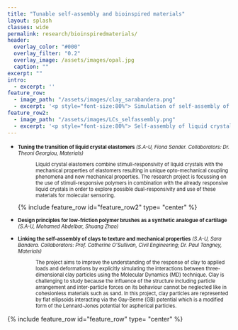 ```yaml
---
title: "Tunable self-assembly and bioinspired materials"
layout: splash
classes: wide
permalink: research/bioinspiredmaterials/
header:
  overlay_color: "#000"
  overlay_filter: "0.2"
  overlay_image: /assets/images/opal.jpg
  caption: ""
excerpt: ""
intro: 
  - excerpt: ''
feature_row:
  - image_path: "/assets/images/clay_sarabandera.png"
  - excerpt: '<p style="font-size:80%"> Simulation of self-assembly of clay particles(represented by flat ellipsoids) interacting via the Gay-Berne potential. <em>(by Sara Bandera)</em></p>'
feature_row2:
  - image_path: "/assets/images/LCs_selfassembly.png"
  - excerpt: '<p style="font-size:80%"> Self-assembly of liquid crystals upon reduction of temperature using the python package LAMMPS with the Gay-Berne potential to describe the interaction between particles. <em>(by Fiona Sander)</em></p>'
---
```

* <p style="font-size:80%"> <strong> Tuning the transition of liquid crystal elastomers </strong> <em>(S.A-U, Fiona Sander. Collaborators: Dr. Theoni Georgiou, Materials)</em></p>

  <p style="font-size:80%; margin-left:40px"> Liquid crystal elastomers combine stimuli-responsivity of liquid crystals with the mechanical properties of elastomers resulting in unique opto-mechanical coupling phenomena and new mechanical properties. The research project is focussing on the use of stimuli-responsive polymers in combination with the already responsive liquid crystals in order to explore possible dual-responsivity and use of these materials for molecular sensoring.</p> {% include feature_row id="feature_row2" type= "center" %}

* <p style="font-size:80%"> <strong> Design principles for low-friction polymer brushes as a synthetic analogue of cartilage </strong> <em>(S.A-U, Mohamed Abdelbar, Shuang Zhao)</em></p>

* <p style="font-size:80%"> <strong>Linking the self-assembly of clays to texture and mechanical properties</strong> <em>(S.A-U, Sara Bandera. Collaborators: Prof. Catherine O’Sullivan, Civil Engineering; Dr. Paul Tangney, Materials)</em></p>

  <p style="font-size:80%; margin-left:40px"> The project aims to improve the understanding of the response of clay to applied loads and deformations by explicitly simulating the interactions between three-dimensional clay particles using the Molecular Dynamics (MD) technique. Clay is challenging to study because the influence of the structure including particle arrangement and inter-particle forces on its behaviour cannot be neglected like in cohesionless materials such as sand. In this project, clay particles are represented by flat ellipsoids interacting via the Gay-Berne (GB) potential which is a modified form of the Lennard-Jones potential for aspherical particles. </p> 

{% include feature_row id="feature_row" type= "center" %}
